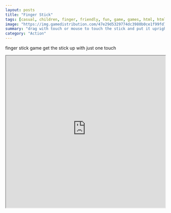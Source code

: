 ```yaml
---
layout: posts
title: "Finger Stick"
tags: [casual, children, finger, friendly, fun, game, games, html, html5, mobile, mouse, physics, play, tap, touch, one, free, online, games, oyna, game, free, games, play, play, games]
image: "https://img.gamedistribution.com/47e29d5329774dc3980b0ce1f99fd7d6.jpg"
summary: "drag with touch or mouse to touch the stick and put it upright  free online games oyna game free games play play games"
category: "Action"
---
```


finger stick game get the stick up with just one touch

<iframe width="100%" height="480px;" src="https://html5.gamedistribution.com/47e29d5329774dc3980b0ce1f99fd7d6/"></iframe>